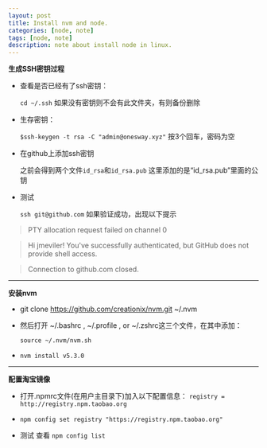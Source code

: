 ```yaml
---
layout: post
title: Install nvm and node.
categories: [node, note]
tags: [node, note]
description: note about install node in linux.
---
```



**生成SSH密钥过程**

* 查看是否已经有了ssh密钥：

    `cd ~/.ssh`
    如果没有密钥则不会有此文件夹，有则备份删除

* 生存密钥：

    `$ssh-keygen -t rsa -C "admin@onesway.xyz"`
    按3个回车，密码为空

* 在github上添加ssh密钥

    之前会得到两个文件`id_rsa`和`id_rsa.pub`
    这里添加的是“id_rsa.pub”里面的公钥

* 测试

    `ssh git@github.com`
    如果验证成功，出现以下提示

>PTY allocation request failed on channel 0

>Hi jmeviler! You've successfully authenticated, but GitHub does not provide shell access.

>Connection to github.com closed.

---
**安装nvm**

* git clone https://github.com/creationix/nvm.git ~/.nvm

* 然后打开 ~/.bashrc ,  ~/.profile , or  ~/.zshrc这三个文件，在其中添加：

    `source ~/.nvm/nvm.sh`

* `nvm install v5.3.0`

---
**配置淘宝镜像**

* 打开.npmrc文件(在用户主目录下)加入以下配置信息：
    `registry = http://registry.npm.taobao.org`

* `npm config set registry "https://registry.npm.taobao.org"`

* 测试 查看 `npm config list`
